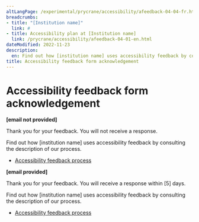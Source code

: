```yaml
---
altLangPage: /experimental/prycrane/accessibility/afeedback-04-04-fr.html
breadcrumbs:
- title: "[Institution name]"
  link: #
- title: Accessibility plan at [Institution name]
  link: /prycrane/accessibility/afeedback-04-01-en.html 
dateModified: 2022-11-23
description: 
  en: Find out how [institution name] uses accessibility feedback by consulting the description of our process.
title: Accessibility feedback form acknowledgement
---
```

<h1 property="name" id="wb-cont" dir="ltr">Accessibility feedback form acknowledgement</h1>
<p><strong>[email not provided]</strong></p>
<p>Thank you for your feedback. You will not receive a response.</p>
 <p>Find out how [institution name] uses accessibility feedback by consulting the description of our process.</p>
   <ul class="list-inline">
        <li><a href="afeedback-04-02-en.html">Accessibility feedback process</a></li>
      </ul>

<p class="mrgn-tp-lg"><strong>[email provided]</strong></p>
<p>Thank you for your feedback. You will receive a response within [5] days.</p>   
<p>Find out how [institution name] uses accessibility feedback by consulting the description of our process.</p>
   <ul class="list-inline">
        <li><a href="afeedback-04-02-en.html">Accessibility feedback process</a></li>
      </ul>
